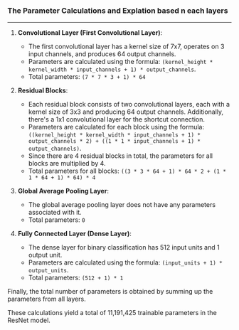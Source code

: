 ### The Parameter Calculations and Explation based n each layers
---

1. **Convolutional Layer (First Convolutional Layer)**:
   - The first convolutional layer has a kernel size of 7x7, operates on 3 input channels, and produces 64 output channels.
   - Parameters are calculated using the formula: `(kernel_height * kernel_width * input_channels + 1) * output_channels`.
   - Total parameters: `(7 * 7 * 3 + 1) * 64`

2. **Residual Blocks**:
   - Each residual block consists of two convolutional layers, each with a kernel size of 3x3 and producing 64 output channels. Additionally, there's a 1x1 convolutional layer for the shortcut connection.
   - Parameters are calculated for each block using the formula: `((kernel_height * kernel_width * input_channels + 1) * output_channels * 2) + ((1 * 1 * input_channels + 1) * output_channels)`.
   - Since there are 4 residual blocks in total, the parameters for all blocks are multiplied by 4.
   - Total parameters for all blocks: `((3 * 3 * 64 + 1) * 64 * 2 + (1 * 1 * 64 + 1) * 64) * 4`

3. **Global Average Pooling Layer**:
   - The global average pooling layer does not have any parameters associated with it.
   - Total parameters: `0`

4. **Fully Connected Layer (Dense Layer)**:
   - The dense layer for binary classification has 512 input units and 1 output unit.
   - Parameters are calculated using the formula: `(input_units + 1) * output_units`.
   - Total parameters: `(512 + 1) * 1`

Finally, the total number of parameters is obtained by summing up the parameters from all layers.

These calculations yield a total of 11,191,425 trainable parameters in the ResNet model.
